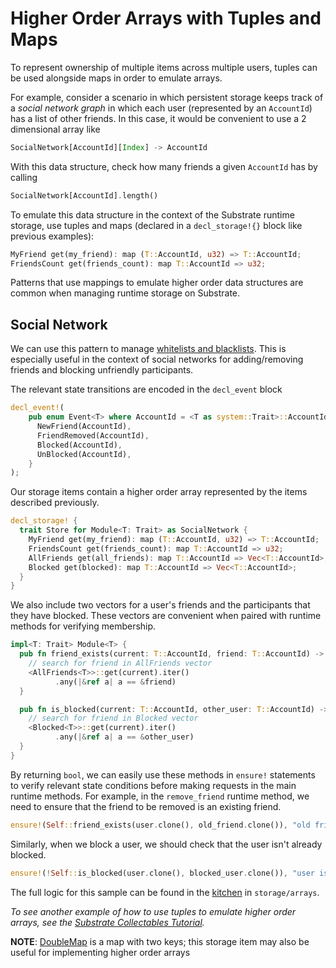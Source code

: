 # Higher Order Arrays with Tuples and Maps

To represent ownership of multiple items across multiple users, tuples can be used alongside maps in order to emulate arrays.

For example, consider a scenario in which persistent storage keeps track of a *social network graph* in which each user (represented by an `AccountId`) has a list of other friends. In this case, it would be convenient to use a 2 dimensional array like

```rust
SocialNetwork[AccountId][Index] -> AccountId
```

With this data structure, check how many friends a given `AccountId` has by calling

```rust
SocialNetwork[AccountId].length()
```

To emulate this data structure in the context of the Substrate runtime storage, use tuples and maps (declared in a `decl_storage!{}` block like previous examples):

```rust
MyFriend get(my_friend): map (T::AccountId, u32) => T::AccountId;
FriendsCount get(friends_count): map T::AccountId => u32;
```

Patterns that use mappings to emulate higher order data structures are common when managing runtime storage on Substrate. 

## Social Network

We can use this pattern to manage [whitelists and blacklists](https://stackoverflow.com/questions/1453285/what-is-whitelist-and-blacklist-data). This is especially useful in the context of social networks for adding/removing friends and blocking unfriendly participants.

The relevant state transitions are encoded in the `decl_event` block

```rust
decl_event!(
    pub enum Event<T> where AccountId = <T as system::Trait>::AccountId {
      NewFriend(AccountId),
      FriendRemoved(AccountId),
      Blocked(AccountId),
      UnBlocked(AccountId),
    }
);
```

Our storage items contain a higher order array represented by the items described previously. 

```rust
decl_storage! {
  trait Store for Module<T: Trait> as SocialNetwork {
    MyFriend get(my_friend): map (T::AccountId, u32) => T::AccountId;
    FriendsCount get(friends_count): map T::AccountId => u32;
    AllFriends get(all_friends): map T::AccountId => Vec<T::AccountId>;
    Blocked get(blocked): map T::AccountId => Vec<T::AccountId>;
  }
}
```

We also include two vectors for a user's friends and the participants that they have blocked. These vectors are convenient when paired with runtime methods for verifying membership.

```rust
impl<T: Trait> Module<T> {
  pub fn friend_exists(current: T::AccountId, friend: T::AccountId) -> bool {
    // search for friend in AllFriends vector
    <AllFriends<T>>::get(current).iter()
		  .any(|&ref a| a == &friend)
  }

  pub fn is_blocked(current: T::AccountId, other_user: T::AccountId) -> bool {
    // search for friend in Blocked vector
    <Blocked<T>>::get(current).iter()
		  .any(|&ref a| a == &other_user)
  }
}
```

By returning `bool`, we can easily use these methods in `ensure!` statements to verify relevant state conditions before making requests in the main runtime methods. For example, in the `remove_friend` runtime method, we need to ensure that the friend to be removed is an existing friend.

```rust
ensure!(Self::friend_exists(user.clone(), old_friend.clone()), "old friend is not a friend");
```

Similarly, when we block a user, we should check that the user isn't already blocked.

```rust
ensure!(!Self::is_blocked(user.clone(), blocked_user.clone()), "user is already blocked");
```

The full logic for this sample can be found in the [kitchen](https://github.com/substrate-developer-hub/recipes/tree/master/kitchen) in `storage/arrays`.
<!-- **TODO: update link once pushed** -->

*To see another example of how to use tuples to emulate higher order arrays, see the [Substrate Collectables Tutorial](https://shawntabrizi.github.io/substrate-collectables-workshop/#/2/owning-multiple-kitties?id=using-tuples-to-emulate-higher-order-arrays).*

**NOTE**: [DoubleMap](https://crates.parity.io/srml_support/storage/trait.StorageDoubleMap.html) is a map with two keys; this storage item may also be useful for implementing higher order arrays